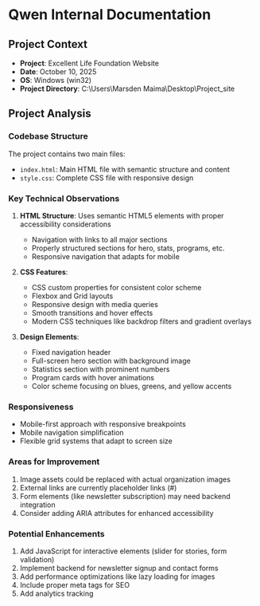 # Qwen Internal Documentation

## Project Context
- **Project**: Excellent Life Foundation Website
- **Date**: October 10, 2025
- **OS**: Windows (win32)
- **Project Directory**: C:\Users\Marsden Maima\Desktop\Project_site

## Project Analysis

### Codebase Structure
The project contains two main files:
- `index.html`: Main HTML file with semantic structure and content
- `style.css`: Complete CSS file with responsive design

### Key Technical Observations
1. **HTML Structure**: Uses semantic HTML5 elements with proper accessibility considerations
   - Navigation with links to all major sections
   - Properly structured sections for hero, stats, programs, etc.
   - Responsive navigation that adapts for mobile

2. **CSS Features**:
   - CSS custom properties for consistent color scheme
   - Flexbox and Grid layouts
   - Responsive design with media queries
   - Smooth transitions and hover effects
   - Modern CSS techniques like backdrop filters and gradient overlays

3. **Design Elements**:
   - Fixed navigation header
   - Full-screen hero section with background image
   - Statistics section with prominent numbers
   - Program cards with hover animations
   - Color scheme focusing on blues, greens, and yellow accents

### Responsiveness
- Mobile-first approach with responsive breakpoints
- Mobile navigation simplification
- Flexible grid systems that adapt to screen size

### Areas for Improvement
1. Image assets could be replaced with actual organization images
2. External links are currently placeholder links (#)
3. Form elements (like newsletter subscription) may need backend integration
4. Consider adding ARIA attributes for enhanced accessibility

### Potential Enhancements
1. Add JavaScript for interactive elements (slider for stories, form validation)
2. Implement backend for newsletter signup and contact forms
3. Add performance optimizations like lazy loading for images
4. Include proper meta tags for SEO
5. Add analytics tracking